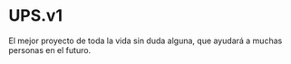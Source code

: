 # UPS.v1
El mejor proyecto de toda la vida sin duda alguna, que ayudará a muchas personas en el futuro.

